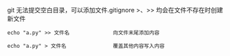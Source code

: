 git 无法提交空白目录，可以添加文件.gitignore        >、>> 均会在文件不存在时创建新文件

```
echo "a.py" >> 文件名              向文件末尾添加内容
```

```
echo "a.py" > 文件名               覆盖其他内容写入内容
```

